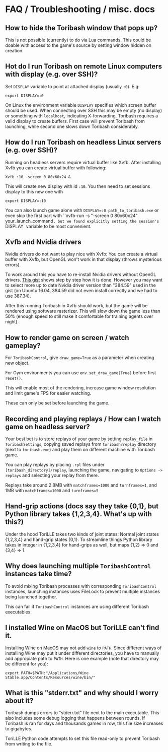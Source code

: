 # FAQ / Troubleshooting /  misc. docs

## How to hide the Toribash window that pops up?

This is not possible (currently) to do via Lua commands. This could be doable 
with access to the game's source by setting window hidden on creation.

## Hot do I run Toribash on remote Linux computers with display (e.g. over SSH)?

Set `DISPLAY` variable to point at attached display (usually `:0`). E.g:

`export DISPLAY=:0`

On Linux the environment variable `DISPLAY` specifies which screen buffer
should be used. When connecting over SSH this may be empty (no display) 
or something with `localhost`, indicating X-forwarding. Toribash
requires a valid display to create buffers. First case will prevent
Toribash from launching, while second one slows down Toribash considerably.

## How do I run Toribash on headless Linux servers (e.g. over SSH)?

Running on headless servers require virtual buffer like Xvfb.
After installing Xvfb you can create virtual buffer with following:

```
Xvfb :10 -screen 0 80x60x24 &
```

This will create new display with id `:10`. You then need to set sessions
display to this new one with 

```
export DISPLAY=:10
```

You can also launch game alone with `DISPLAY=:0 path_to_toribash.exe`
or even skip the first part with ``xvfb-run -s "-screen 0 80x60x24" your_launch_command`,
but we found explicitly setting the session's `DISPLAY` variable to be most convenient.

## Xvfb and Nvidia drivers

Nvidia drivers do not want to play nice with Xvfb: You can create a virtual buffer with
Xvfb, but OpenGL won't work in that display (throws mysterious errors).

To work around this you have to re-install Nvidia drivers without OpenGL drivers.
[This gist](https://gist.github.com/8enmann/931ec2a9dc45fde871d2139a7d1f2d78) shows step by step how it is done.
However you may want to select more up to date Nvidia driver version than "384.59" used in the gist 
(on Ubuntu 16.04, 384.59 did not even install correctly and we had to use 387.34).

After this running Toribash in Xvfb should work, but the game will be rendered using 
software rasterizer. This will slow down the game less than 50% (enough speed to still
make it comfortable for training agents over night). 

## How to render game on screen / watch gameplay?

For `ToribashControl`, give `draw_game=True` as a parameter when creating new object.

For Gym environments you can use `env.set_draw_game(True)` before first `reset()`.

This will enable most of the rendering, increase game window resolution and limit game's FPS
for easier watching.

These can only be set before launching the game.

## Recording and playing replays / How can I watch game on headless server? 

Your best bet is to store replays of your game by setting `replay_file` in `ToribashSettings`, copying saved
replays from `toribash/replay` directory (next to `toribash.exe`) and play them on different machine with Toribash game.

You can play replays by placing `.rpl` files under `[toribash_directory]/replay`, launching the game, navigating to 
`Options -> replays` and selecting your replay from there.

Replays take around 2.8MB with `matchframes=1000` and `turnframes=1`, and 1MB with `matchframes=1000` and `turnframes=5`

## Hand-grip actions (docs say they take {0,1}, but Python library takes {1,2,3,4}. What's up with this?)

Under the hood ToriLLE takes two kinds of joint states: Normal joint states {1,2,3,4} and hand-grip states {0,1}. 
To streamline things Python library takes in integer in {1,2,3,4} for hand-grips as well, but maps {1,2} => 0 and {3,4} => 1.

## Why does launching multiple `ToribashControl` instances take time?

To avoid mixing Toribash processes with corresponding `ToribashControl` instances, launching instances 
uses FileLock to prevent multiple instances being launched together.

This can fail if `ToribashControl` instances are using different Toribash executables.

## I installed Wine on MacOS but ToriLLE can't find it.

Installing Wine on MacOS may not add `wine` to `PATH`. Since different ways of installing
Wine may put it under different directories, you have to manually add appropiate path 
to `PATH`. Here is one example (note that directory may be different for you):

`export PATH=$PATH:"/Applications/Wine Stable.app/Contents/Resources/wine/bin/"`

## What is this "stderr.txt" and why should I worry about it?

Toribash dumps errors to "stderr.txt" file next to the main executable. This also includes some debug logging that 
happens between rounds. If Toribash is ran for days and thousands games in row, this file size increases to gigabytes.

ToriLLE Python code attempts to set this file read-only to prevent Toribash from writing to the file.

